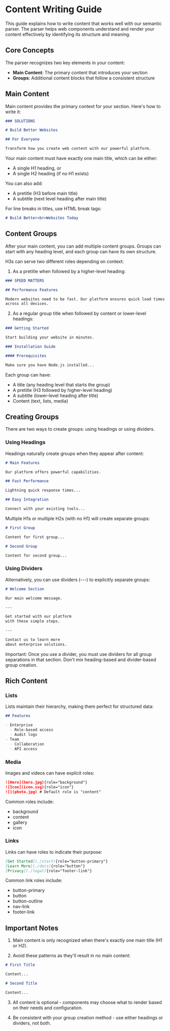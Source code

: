 # Content Writing Guide

This guide explains how to write content that works well with our semantic parser. The parser helps web components understand and render your content effectively by identifying its structure and meaning.

## Core Concepts

The parser recognizes two key elements in your content:

- **Main Content**: The primary content that introduces your section
- **Groups**: Additional content blocks that follow a consistent structure

## Main Content

Main content provides the primary context for your section. Here's how to write it:

```markdown
### SOLUTIONS

# Build Better Websites

## For Everyone

Transform how you create web content with our powerful platform.
```

Your main content must have exactly one main title, which can be either:

- A single H1 heading, or
- A single H2 heading (if no H1 exists)

You can also add:

- A pretitle (H3 before main title)
- A subtitle (next level heading after main title)

For line breaks in titles, use HTML break tags:

```markdown
# Build Better<br>Websites Today
```

## Content Groups

After your main content, you can add multiple content groups. Groups can start with any heading level, and each group can have its own structure.

H3s can serve two different roles depending on context:

1. As a pretitle when followed by a higher-level heading:

```markdown
### SPEED MATTERS

## Performance Features

Modern websites need to be fast. Our platform ensures quick load times
across all devices.
```

2. As a regular group title when followed by content or lower-level headings:

```markdown
### Getting Started

Start building your website in minutes.

### Installation Guide

#### Prerequisites

Make sure you have Node.js installed...
```

Each group can have:

- A title (any heading level that starts the group)
- A pretitle (H3 followed by higher-level heading)
- A subtitle (lower-level heading after title)
- Content (text, lists, media)

## Creating Groups

There are two ways to create groups: using headings or using dividers.

### Using Headings

Headings naturally create groups when they appear after content:

```markdown
# Main Features

Our platform offers powerful capabilities.

## Fast Performance

Lightning quick response times...

## Easy Integration

Connect with your existing tools...
```

Multiple H1s or multiple H2s (with no H1) will create separate groups:

```markdown
# First Group

Content for first group...

# Second Group

Content for second group...
```

### Using Dividers

Alternatively, you can use dividers (---) to explicitly separate groups:

```markdown
# Welcome Section

Our main welcome message.

---

Get started with our platform
with these simple steps.

---

Contact us to learn more
about enterprise solutions.
```

Important: Once you use a divider, you must use dividers for all group separations in that section. Don't mix heading-based and divider-based group creation.

## Rich Content

### Lists

Lists maintain their hierarchy, making them perfect for structured data:

```markdown
## Features

- Enterprise
  - Role-based access
  - Audit logs
- Team
  - Collaboration
  - API access
```

### Media

Images and videos can have explicit roles:

```markdown
![Hero](hero.jpg){role="background"}
![Icon](icon.svg){role="icon"}
![](photo.jpg) # Default role is "content"
```

Common roles include:

- background
- content
- gallery
- icon

### Links

Links can have roles to indicate their purpose:

```markdown
[Get Started](./start){role="button-primary"}
[Learn More](./docs){role="button"}
[Privacy](./legal){role="footer-link"}
```

Common link roles include:

- button-primary
- button
- button-outline
- nav-link
- footer-link

## Important Notes

1. Main content is only recognized when there's exactly one main title (H1 or H2).

2. Avoid these patterns as they'll result in no main content:

```markdown
# First Title

Content...

# Second Title

Content...
```

3. All content is optional - components may choose what to render based on their needs and configuration.

4. Be consistent with your group creation method - use either headings or dividers, not both.
